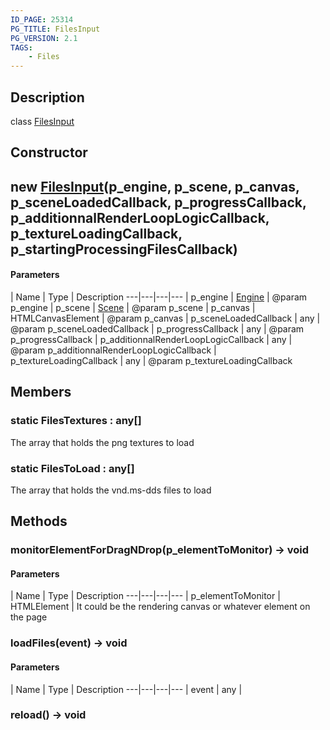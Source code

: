 ```yaml
---
ID_PAGE: 25314
PG_TITLE: FilesInput
PG_VERSION: 2.1
TAGS:
    - Files
---
```

## Description

class [FilesInput](/classes/2.5/FilesInput)



## Constructor

## new [FilesInput](/classes/2.5/FilesInput)(p_engine, p_scene, p_canvas, p_sceneLoadedCallback, p_progressCallback, p_additionnalRenderLoopLogicCallback, p_textureLoadingCallback, p_startingProcessingFilesCallback)



#### Parameters
 | Name | Type | Description
---|---|---|---
 | p_engine | [Engine](/classes/2.5/Engine) |     @param p_engine
 | p_scene | [Scene](/classes/2.5/Scene) |     @param p_scene
 | p_canvas | HTMLCanvasElement |     @param p_canvas
 | p_sceneLoadedCallback | any |     @param p_sceneLoadedCallback
 | p_progressCallback | any |     @param p_progressCallback
 | p_additionnalRenderLoopLogicCallback | any |     @param p_additionnalRenderLoopLogicCallback
 | p_textureLoadingCallback | any |     @param p_textureLoadingCallback
## Members

### static FilesTextures : any[]

The array that holds the png textures to load

### static FilesToLoad : any[]

The array that holds the vnd.ms-dds files to load

## Methods

### monitorElementForDragNDrop(p_elementToMonitor) &rarr; void



#### Parameters
 | Name | Type | Description
---|---|---|---
 | p_elementToMonitor | HTMLElement |     It could be the rendering canvas or whatever element on the page

### loadFiles(event) &rarr; void



#### Parameters
 | Name | Type | Description
---|---|---|---
 | event | any |     

### reload() &rarr; void


